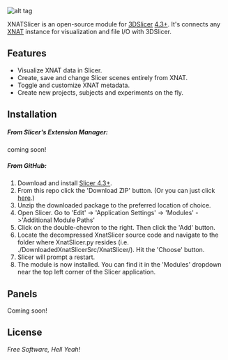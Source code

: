 ![alt tag](https://raw.github.com/skumar221/XNATSlicer/master/XnatSlicer/Resources/Icons/XNATSlicer-MainIcon.png)


XNATSlicer is an open-source module for [3DSlicer](http://www.slicer.org/) [4.3+](http://download.slicer.org).  It's connects any [XNAT](http://www.xnat.org/) instance for visualization and file I/O with 3DSlicer.


Features
----
* Visualize XNAT data in Slicer.
* Create, save and change Slicer scenes entirely from XNAT.
* Toggle and customize XNAT metadata.
* Create new projects, subjects and experiments on the fly.



Installation
--------------

##### From Slicer's Extension Manager:

coming soon!


##### From GitHub:

1. Download and install [Slicer 4.3+](http://download.slicer.org).
2. From this repo click the 'Download ZIP' button.  (Or you can just click [here](https://github.com/skumar221/XNATSlicer/archive/master.zip).)
3. Unzip the downloaded package to the preferred location of choice.
4. Open Slicer.  Go to 'Edit' -> 'Application Settings' -> 'Modules' ->'Additional Module Paths'
5. Click on the double-chevron to the right.  Then click the 'Add' button.
6. Locate the decompressed XnatSlicer source code and navigate to the folder where XnatSlicer.py resides (i.e. ./DownloadedXnatSlicerSrc/XnatSlicer/).  Hit the 'Choose' button.
7. Slicer will prompt a restart.
8. The module is now installed.  You can find it in the 'Modules' dropdown near the top left corner of the Slicer application.


Panels
--------------
Coming soon!


License
----

*Free Software, Hell Yeah!*
  
    